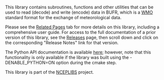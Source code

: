 
This library contains subroutines, functions and other utilities that can be
used to read (decode) and write (encode) data in BUFR, which is a
[WMO](https://public.wmo.int) standard format for the exchange of
meteorological data.

Please see the [Related Pages](pages.html) tab for more details on this library,
including a comprehensive user guide.  For access to the full documentation of a
prior version of this library, see the
[Releases](https://github.com/NOAA-EMC/NCEPLIBS-bufr/releases) page, then scroll
down and click on the corresponding "Release Notes" link for that version.

The Python API documentation is available
[here](https://noaa-emc.github.io/NCEPLIBS-bufr/python/index.html); however,
note that this functionality is only available if the library was built using
the -DENABLE_PYTHON=ON option during the cmake step.

This library is part of the
[NCEPLIBS](https://github.com/NOAA-EMC/NCEPLIBS) project.
